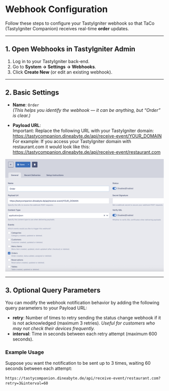 # Webhook Configuration

Follow these steps to configure your TastyIgniter webhook so that TaCo (TastyIgniter Companion) receives real-time **order** updates.

---

## 1. Open Webhooks in TastyIgniter Admin

1. Log in to your TastyIgniter back-end.  
2. Go to **System → Settings → Webhooks**.  
3. Click **Create New** (or edit an existing webhook).

---

## 2. Basic Settings

- **Name**: `Order`  
  _(This helps you identify the webhook — it can be anything, but “Order” is clear.)_

- **Payload URL**:  
Important: Replace the following URL with your TastyIgniter domain:
https://tastycompanion.dineabyte.de/api/receive-event/YOUR_DOMAIN \
For example: If you access your TastyIgniter domain with restaurant.com it would look like this:
https://tastycompanion.dineabyte.de/api/receive-event/restaurant.com


![Exampel image of webhook](webhooks.images/1.png)

---

## 3. Optional Query Parameters

You can modify the webhook notification behavior by adding the following query parameters to your Payload URL:

- **retry**: Number of times to retry sending the status change webhook if it is not acknowledged (maximum 3 retries).
  _Useful for customers who may not check their devices frequently._
- **interval**: Time in seconds between each retry attempt (maximum 600 seconds).

### Example Usage

Suppose you want the notification to be sent up to 3 times, waiting 60 seconds between each attempt:

```
https://tastycompanion.dineabyte.de/api/receive-event/restaurant.com?retry=3&interval=60
```
